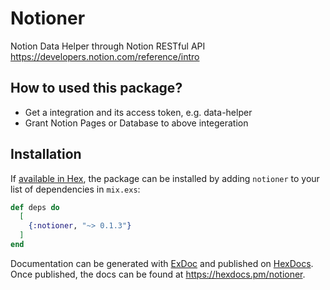 # Notioner 

Notion Data Helper through Notion RESTful API https://developers.notion.com/reference/intro

## How to used this package?

- Get a integration and its access token, e.g. data-helper
- Grant Notion Pages or Database to above integeration

## Installation

If [available in Hex](https://hex.pm/docs/publish), the package can be installed
by adding `notioner` to your list of dependencies in `mix.exs`:

```elixir
def deps do
  [
    {:notioner, "~> 0.1.3"}
  ]
end
```

Documentation can be generated with [ExDoc](https://github.com/elixir-lang/ex_doc)
and published on [HexDocs](https://hexdocs.pm). Once published, the docs can
be found at <https://hexdocs.pm/notioner>.

